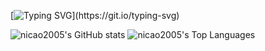 [![Typing SVG](https://readme-typing-svg.herokuapp.com?font=Fira+Code&size=30&duration=900&pause=500&color=f5f5f5&=true&=true&multiline=true&width=1000&height=90&lines=Hello+World!;Meu+nome+é+Nícolas.)](https://git.io/typing-svg)

![nicao2005's GitHub stats](https://github-readme-stats.vercel.app/api?username=nicao2005&theme=codeSTACKr&show_icons=true)
![nicao2005's Top Languages](https://github-readme-stats.vercel.app/api/top-langs/?username=nicao2005&theme=dark&show_icons=true_border=true&layout=compact)

